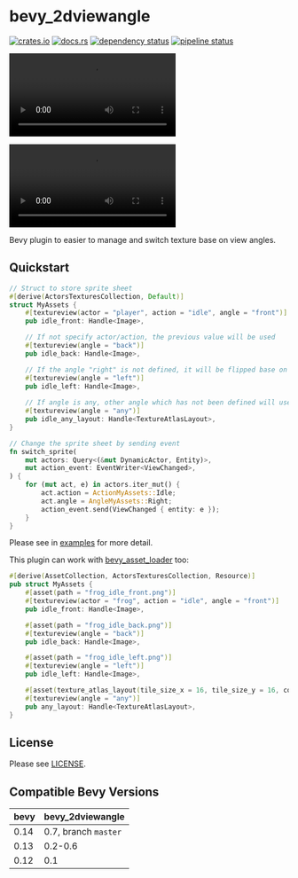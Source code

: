 bevy_2dviewangle
================

[![crates.io](https://img.shields.io/crates/v/bevy_2dviewangle)](https://crates.io/crates/bevy_2dviewangle)
[![docs.rs](https://docs.rs/bevy_2dviewangle/badge.svg)](https://docs.rs/bevy_2dviewangle)
[![dependency status](https://deps.rs/repo/gitlab/kimtinh/bevy-2dviewangle/status.svg)](https://deps.rs/repo/gitlab/kimtinh/bevy-2dviewangle)
[![pipeline status](https://gitlab.com/kimtinh/bevy-2dviewangle/badges/master/pipeline.svg)](https://gitlab.com/kimtinh/bevy-2dviewangle/-/commits/master)

![](https://i.imgur.com/7fRkkg3.mp4)


![](https://i.imgur.com/i3JnW9K.mp4)

Bevy plugin to easier to manage and switch texture base on view angles.


Quickstart
----------

```rust
// Struct to store sprite sheet
#[derive(ActorsTexturesCollection, Default)]
struct MyAssets {
    #[textureview(actor = "player", action = "idle", angle = "front")]
    pub idle_front: Handle<Image>,

    // If not specify actor/action, the previous value will be used
    #[textureview(angle = "back")]
    pub idle_back: Handle<Image>,

    // If the angle "right" is not defined, it will be flipped base on the "left" image
    #[textureview(angle = "left")]
    pub idle_left: Handle<Image>,
    
    // If angle is any, other angle which has not been defined will use this value
    #[textureview(angle = "any")]
    pub idle_any_layout: Handle<TextureAtlasLayout>,
}
```

```rust
// Change the sprite sheet by sending event
fn switch_sprite(
    mut actors: Query<(&mut DynamicActor, Entity)>,
    mut action_event: EventWriter<ViewChanged>,
) {
    for (mut act, e) in actors.iter_mut() {
        act.action = ActionMyAssets::Idle;
        act.angle = AngleMyAssets::Right;
        action_event.send(ViewChanged { entity: e });
    }
}
```

Please see in [examples](./examples) for more detail.

This plugin can work with [bevy_asset_loader](https://crates.io/crates/bevy_asset_loader) too:

```rust
#[derive(AssetCollection, ActorsTexturesCollection, Resource)]
pub struct MyAssets {
    #[asset(path = "frog_idle_front.png")]
    #[textureview(actor = "frog", action = "idle", angle = "front")]
    pub idle_front: Handle<Image>,

    #[asset(path = "frog_idle_back.png")]
    #[textureview(angle = "back")]
    pub idle_back: Handle<Image>,

    #[asset(path = "frog_idle_left.png")]
    #[textureview(angle = "left")]
    pub idle_left: Handle<Image>,

    #[asset(texture_atlas_layout(tile_size_x = 16, tile_size_y = 16, columns = 1, rows = 3))]
    #[textureview(angle = "any")]
    pub any_layout: Handle<TextureAtlasLayout>,
}
```


License
-------

Please see [LICENSE](./LICENSE).


Compatible Bevy Versions
------------------------

| bevy | bevy_2dviewangle         |
|------|--------------------------|
| 0.14 | 0.7, branch `master`     |
| 0.13 | 0.2-0.6                  |
| 0.12 | 0.1                      |
